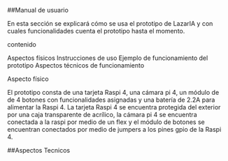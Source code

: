 
##Manual de usuario 

En esta sección se explicará cómo se usa el prototipo de LazarIA y con cuales funcionalidades cuenta el prototipo hasta el momento. 

contenido 

Aspectos físicos 
Instrucciones de uso 
Ejemplo de funcionamiento del prototipo
Aspectos técnicos de funcionamiento


Aspecto físico 

El prototipo consta de una tarjeta Raspi 4, una cámara pi 4, un módulo de de 4 botones con funcionalidades asignadas y  una batería de 2.2A para alimentar la Raspi 4.  La tarjeta Raspi 4 se encuentra protegida del exterior por una caja transparente de acrílico, la cámara pi 4 se encuentra conectada a la raspi por medio de un flex y el módulo de botones se encuentran conectados por medio de jumpers a los pines gpio de la Raspi 4.


##Aspectos Tecnicos
 
